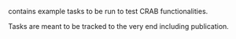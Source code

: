 contains example tasks to be run to test CRAB functionalities.

Tasks are meant to be tracked to the very end including publication.
